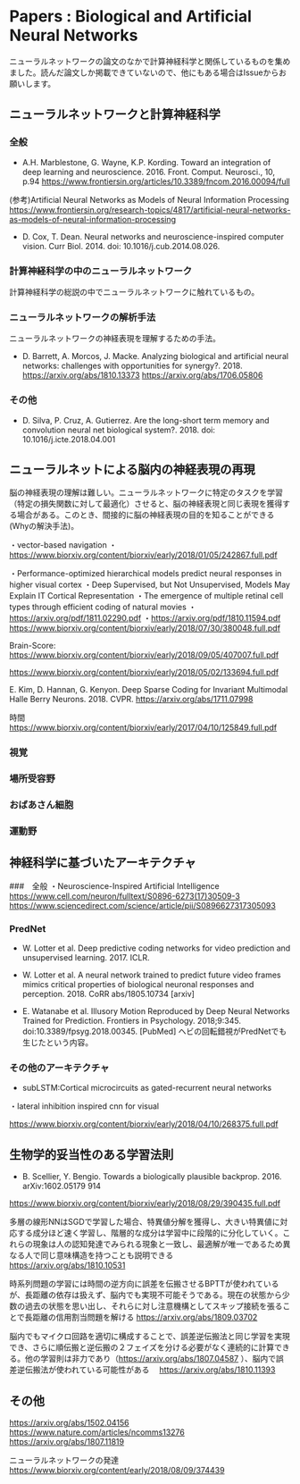 # Papers : Biological and Artificial Neural Networks
ニューラルネットワークの論文のなかで計算神経科学と関係しているものを集めました。読んだ論文しか掲載できていないので、他にもある場合はIssueからお願いします。

## ニューラルネットワークと計算神経科学

### 全般
- A.H. Marblestone, G. Wayne, K.P. Kording. Toward an integration of deep learning and neuroscience. 2016. Front. Comput. Neurosci., 10, p.94
https://www.frontiersin.org/articles/10.3389/fncom.2016.00094/full

(参考)Artificial Neural Networks as Models of Neural Information Processing
https://www.frontiersin.org/research-topics/4817/artificial-neural-networks-as-models-of-neural-information-processing

- D. Cox, T. Dean. Neural networks and neuroscience-inspired computer vision. Curr Biol. 2014. doi: 10.1016/j.cub.2014.08.026.

### 計算神経科学の中のニューラルネットワーク
計算神経科学の総説の中でニューラルネットワークに触れているもの。

### ニューラルネットワークの解析手法
ニューラルネットワークの神経表現を理解するための手法。
- D. Barrett, A. Morcos, J. Macke. Analyzing biological and artificial neural networks: challenges with opportunities for synergy?. 2018. https://arxiv.org/abs/1810.13373
https://arxiv.org/abs/1706.05806

### その他
- D. Silva, P. Cruz, A. Gutierrez. Are the long-short term memory and convolution neural net biological system?. 2018. doi: 10.1016/j.icte.2018.04.001

## ニューラルネットによる脳内の神経表現の再現
脳の神経表現の理解は難しい。ニューラルネットワークに特定のタスクを学習（特定の損失関数に対して最適化）させると、脳の神経表現と同じ表現を獲得する場合がある。このとき、間接的に脳の神経表現の目的を知ることができる(Whyの解決手法)。

・vector-based navigation
・https://www.biorxiv.org/content/biorxiv/early/2018/01/05/242867.full.pdf

・Performance-optimized hierarchical models predict neural responses in higher visual cortex
・Deep Supervised, but Not Unsupervised, Models May Explain IT Cortical Representation
・The emergence of multiple retinal cell types through efficient coding of natural movies
・https://arxiv.org/pdf/1811.02290.pdf
・https://arxiv.org/pdf/1810.11594.pdf
https://www.biorxiv.org/content/biorxiv/early/2018/07/30/380048.full.pdf

Brain-Score:
https://www.biorxiv.org/content/biorxiv/early/2018/09/05/407007.full.pdf


https://www.biorxiv.org/content/biorxiv/early/2018/05/02/133694.full.pdf

E. Kim, D. Hannan, G. Kenyon. Deep Sparse Coding for Invariant Multimodal Halle Berry Neurons. 2018. CVPR. https://arxiv.org/abs/1711.07998

時間
https://www.biorxiv.org/content/biorxiv/early/2017/04/10/125849.full.pdf

### 視覚

### 場所受容野

### おばあさん細胞

### 運動野

## 神経科学に基づいたアーキテクチャ

###　全般
・Neuroscience-Inspired Artificial Intelligence
https://www.cell.com/neuron/fulltext/S0896-6273(17)30509-3
https://www.sciencedirect.com/science/article/pii/S0896627317305093

### PredNet
- W. Lotter et al. Deep predictive coding networks for video prediction and unsupervised learning. 2017. ICLR.

- W. Lotter et al. A neural network trained to predict future video frames mimics critical properties of biological neuronal responses and perception. 2018. CoRR abs/1805.10734 [arxiv]

- E. Watanabe et al. Illusory Motion Reproduced by Deep Neural Networks Trained for Prediction. Frontiers in Psychology. 2018;9:345. doi:10.3389/fpsyg.2018.00345. [PubMed]
ヘビの回転錯視がPredNetでも生じたという内容。

### その他のアーキテクチャ
- subLSTM:Cortical microcircuits as gated-recurrent neural networks

・lateral inhibition inspired cnn for visual

https://www.biorxiv.org/content/biorxiv/early/2018/04/10/268375.full.pdf

## 生物学的妥当性のある学習法則
- B. Scellier, Y. Bengio. Towards a biologically plausible backprop. 2016. arXiv:1602.05179 914

https://www.biorxiv.org/content/biorxiv/early/2018/08/29/390435.full.pdf

多層の線形NNはSGDで学習した場合、特異値分解を獲得し、大きい特異値に対応する成分ほど速く学習し、階層的な成分は学習中に段階的に分化していく。これらの現象は人の認知発達でみられる現象と一致し、最適解が唯一であるため異なる人で同じ意味構造を持つことも説明できる
https://arxiv.org/abs/1810.10531

時系列問題の学習には時間の逆方向に誤差を伝搬させるBPTTが使われているが、長距離の依存は扱えず、脳内でも実現不可能そうである。現在の状態から少数の過去の状態を思い出し、それらに対し注意機構としてスキップ接続を張ることで長距離の信用割当問題を解ける https://arxiv.org/abs/1809.03702

脳内でもマイクロ回路を適切に構成することで、誤差逆伝搬法と同じ学習を実現でき、さらに順伝搬と逆伝搬の２フェイズを分ける必要がなく連続的に計算できる。他の学習則は非力であり（https://arxiv.org/abs/1807.04587 ）、脳内で誤差逆伝搬法が使われている可能性がある　 https://arxiv.org/abs/1810.11393

## その他
https://arxiv.org/abs/1502.04156
https://www.nature.com/articles/ncomms13276
https://arxiv.org/abs/1807.11819

ニューラルネットワークの発達
https://www.biorxiv.org/content/early/2018/08/09/374439
